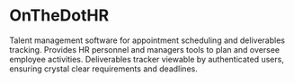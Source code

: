 # OnTheDotHR
Talent management software for appointment scheduling and deliverables tracking. Provides HR personnel and managers tools to plan and oversee employee activities.
Deliverables tracker viewable by authenticated users, ensuring crystal clear requirements and deadlines.
